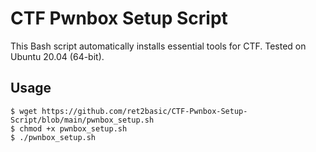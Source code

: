 # CTF Pwnbox Setup Script
This Bash script automatically installs essential tools for CTF. Tested on Ubuntu 20.04 (64-bit).

## Usage

```shell
$ wget https://github.com/ret2basic/CTF-Pwnbox-Setup-Script/blob/main/pwnbox_setup.sh
$ chmod +x pwnbox_setup.sh
$ ./pwnbox_setup.sh
```
